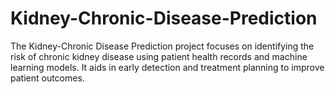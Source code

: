 # Kidney-Chronic-Disease-Prediction
The Kidney-Chronic Disease Prediction project focuses on identifying the risk of chronic kidney disease using patient health records and machine learning models. It aids in early detection and treatment planning to improve patient outcomes.

